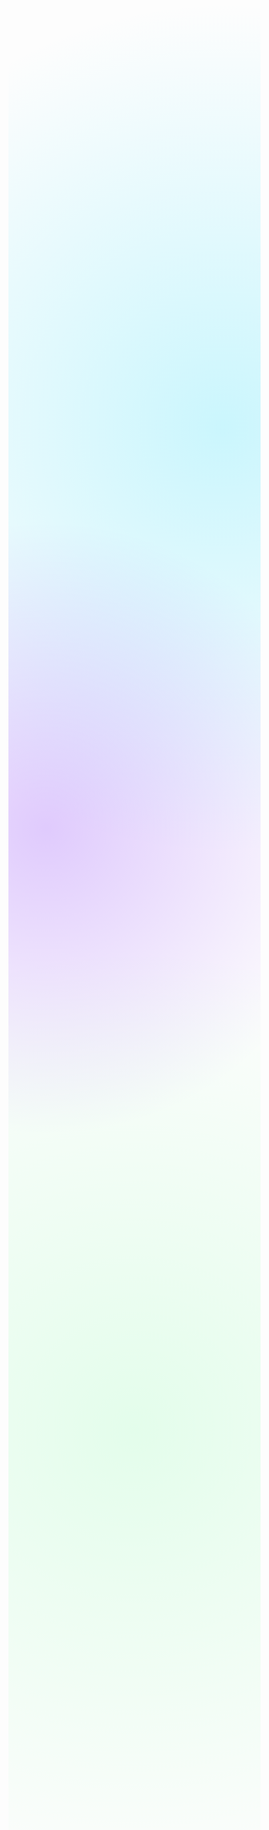 <!DOCTYPE html>
<html lang="en">
<head>
    <meta charset="UTF-8">
    <meta name="viewport" content="width=device-width, initial-scale=1.0">
    <title>REDMI ULTIMATE - GOD LEVEL</title>
    <style>
        @import url('https://fonts.googleapis.com/css2?family=Orbitron:wght@400;700;900&family=Rajdhani:wght@300;500;700&display=swap');
        
        :root {
            --cosmic-purple: #6a00ff;
            --neon-blue: #00d9ff;
            --matrix-green: #00ff4c;
            --dark-space: #0a0a1a;
            --stellar-white: #f0f8ff;
            --golden: #ffd700;
            --blood-red: #ff003c;
        }
        
        * {
            margin: 0;
            padding: 0;
            box-sizing: border-box;
        }
        
        body {
            background: var(--dark-space);
            background-image: 
                radial-gradient(circle at 15% 50%, rgba(106, 0, 255, 0.2) 0%, transparent 30%),
                radial-gradient(circle at 85% 30%, rgba(0, 217, 255, 0.2) 0%, transparent 30%),
                radial-gradient(circle at 50% 80%, rgba(0, 255, 76, 0.1) 0%, transparent 30%);
            color: var(--stellar-white);
            font-family: 'Rajdhani', sans-serif;
            line-height: 1.6;
            overflow-x: hidden;
        }
        
        .cosmic-container {
            max-width: 1200px;
            margin: 0 auto;
            padding: 2rem;
        }
        
        /* Header Styles */
        .cosmic-header {
            text-align: center;
            padding: 2rem 0;
            position: relative;
            overflow: hidden;
        }
        
        .divine-badge {
            position: absolute;
            top: 0;
            right: 0;
            background: linear-gradient(45deg, var(--cosmic-purple), var(--neon-blue));
            padding: 0.5rem 1rem;
            font-size: 0.8rem;
            font-weight: bold;
            border-bottom-left-radius: 10px;
            animation: pulse 2s infinite;
        }
        
        .profile-img {
            width: 180px;
            height: 180px;
            border-radius: 50%;
            object-fit: cover;
            border: 5px solid transparent;
            background: linear-gradient(45deg, var(--cosmic-purple), var(--neon-blue), var(--matrix-green)) border-box;
            -webkit-mask: 
                linear-gradient(#fff 0 0) padding-box, 
                linear-gradient(#fff 0 0);
            -webkit-mask-composite: destination-out;
            mask-composite: exclude;
            margin: 1rem auto;
            display: block;
            box-shadow: 0 0 30px var(--neon-blue);
        }
        
        h1 {
            font-family: 'Orbitron', sans-serif;
            font-size: 3rem;
            background: linear-gradient(to right, var(--neon-blue), var(--matrix-green), var(--golden));
            -webkit-background-clip: text;
            background-clip: text;
            color: transparent;
            margin: 1rem 0;
            text-transform: uppercase;
            letter-spacing: 2px;
            text-shadow: 0 0 10px rgba(0, 217, 255, 0.5);
        }
        
        h2 {
            font-family: 'Orbitron', sans-serif;
            color: var(--neon-blue);
            margin: 1.5rem 0 1rem;
            font-size: 1.8rem;
            border-left: 4px solid var(--matrix-green);
            padding-left: 1rem;
        }
        
        h3 {
            font-family: 'Orbitron', sans-serif;
            color: var(--matrix-green);
            margin: 1rem 0;
            font-size: 1.4rem;
        }
        
        /* Cosmic Grid */
        .cosmic-grid {
            display: grid;
            grid-template-columns: repeat(auto-fit, minmax(300px, 1fr));
            gap: 2rem;
            margin: 2rem 0;
        }
        
        .cosmic-card {
            background: rgba(10, 10, 26, 0.8);
            border: 1px solid rgba(0, 217, 255, 0.2);
            border-radius: 10px;
            padding: 1.5rem;
            box-shadow: 0 0 20px rgba(0, 217, 255, 0.1);
            transition: transform 0.3s, box-shadow 0.3s;
            position: relative;
            overflow: hidden;
        }
        
        .cosmic-card::before {
            content: '';
            position: absolute;
            top: 0;
            left: 0;
            width: 100%;
            height: 100%;
            background: linear-gradient(45deg, transparent, rgba(0, 217, 255, 0.05), transparent);
            z-index: 0;
        }
        
        .cosmic-card:hover {
            transform: translateY(-5px);
            box-shadow: 0 0 30px rgba(0, 217, 255, 0.2);
        }
        
        /* Profile Section */
        .profile-info {
            text-align: center;
        }
        
        .divine-table {
            width: 100%;
            border-collapse: collapse;
            margin: 1rem 0;
        }
        
        .divine-table th, .divine-table td {
            padding: 0.8rem;
            text-align: left;
            border-bottom: 1px solid rgba(0, 217, 255, 0.2);
        }
        
        .divine-table th {
            color: var(--neon-blue);
            font-family: 'Orbitron', sans-serif;
        }
        
        .status-badge {
            display: inline-block;
            padding: 0.3rem 0.8rem;
            border-radius: 20px;
            font-size: 0.8rem;
            font-weight: bold;
        }
        
        .status-elite {
            background: linear-gradient(45deg, var(--cosmic-purple), var(--neon-blue));
        }
        
        .status-studying {
            background: linear-gradient(45deg, var(--matrix-green), #00a2ff);
        }
        
        .status-active {
            background: linear-gradient(45deg, var(--blood-red), #ff8a00);
        }
        
        /* Features Section */
        .feature-list {
            list-style-type: none;
        }
        
        .feature-list li {
            padding: 0.5rem 0;
            position: relative;
            padding-left: 1.5rem;
        }
        
        .feature-list li::before {
            content: '⚡';
            position: absolute;
            left: 0;
            color: var(--matrix-green);
        }
        
        /* Stats Section */
        .stats-container {
            display: flex;
            justify-content: space-around;
            flex-wrap: wrap;
            gap: 1rem;
            margin: 2rem 0;
        }
        
        .stat-item {
            text-align: center;
            flex: 1;
            min-width: 150px;
        }
        
        .stat-value {
            font-size: 2.5rem;
            font-family: 'Orbitron', sans-serif;
            background: linear-gradient(to right, var(--neon-blue), var(--matrix-green));
            -webkit-background-clip: text;
            background-clip: text;
            color: transparent;
            margin-bottom: 0.5rem;
        }
        
        .stat-label {
            color: var(--neon-blue);
            font-size: 0.9rem;
            text-transform: uppercase;
            letter-spacing: 1px;
        }
        
        /* Command Categories */
        .category-grid {
            display: grid;
            grid-template-columns: repeat(auto-fit, minmax(250px, 1fr));
            gap: 1rem;
        }
        
        .category-item {
            background: rgba(0, 217, 255, 0.1);
            padding: 1rem;
            border-radius: 8px;
            text-align: center;
            transition: all 0.3s;
        }
        
        .category-item:hover {
            background: rgba(0, 217, 255, 0.2);
            transform: scale(1.05);
        }
        
        .category-icon {
            font-size: 2rem;
            margin-bottom: 0.5rem;
        }
        
        /* Footer */
        .cosmic-footer {
            text-align: center;
            margin-top: 3rem;
            padding: 2rem 0;
            border-top: 1px solid rgba(0, 217, 255, 0.2);
        }
        
        .powered-by {
            font-family: 'Orbitron', sans-serif;
            font-size: 1.2rem;
            color: var(--neon-blue);
            margin-bottom: 1rem;
        }
        
        .social-links {
            display: flex;
            justify-content: center;
            gap: 1rem;
            margin: 1rem 0;
        }
        
        .social-btn {
            display: inline-block;
            padding: 0.8rem 1.5rem;
            background: linear-gradient(45deg, var(--cosmic-purple), var(--neon-blue));
            color: white;
            text-decoration: none;
            border-radius: 30px;
            font-weight: bold;
            transition: all 0.3s;
        }
        
        .social-btn:hover {
            transform: translateY(-3px);
            box-shadow: 0 5px 15px rgba(0, 217, 255, 0.4);
        }
        
        /* Animations */
        @keyframes pulse {
            0% { box-shadow: 0 0 0 0 rgba(0, 217, 255, 0.7); }
            70% { box-shadow: 0 0 0 10px rgba(0, 217, 255, 0); }
            100% { box-shadow: 0 0 0 0 rgba(0, 217, 255, 0); }
        }
        
        @keyframes glow {
            0% { text-shadow: 0 0 5px var(--neon-blue); }
            50% { text-shadow: 0 0 20px var(--neon-blue), 0 0 30px var(--neon-blue); }
            100% { text-shadow: 0 0 5px var(--neon-blue); }
        }
        
        .glowing-text {
            animation: glow 2s infinite;
        }
        
        /* Responsive */
        @media (max-width: 768px) {
            h1 {
                font-size: 2rem;
            }
            
            .cosmic-grid {
                grid-template-columns: 1fr;
            }
            
            .stats-container {
                flex-direction: column;
                align-items: center;
            }
        }
    </style>
</head>
<body>
    <div class="cosmic-container">
        <header class="cosmic-header">
            <div class="divine-badge">GOD MODE ACTIVATED</div>
            <img src="https://files.catbox.moe/j9wudp.jpg" alt="TEAM ELITE SHAKIL BOT" class="profile-img">
            <h1>REDMI ULTIMATE MESSENGER BOT</h1>
            <p class="glowing-text">DIVINE EDITION - WHERE CODE MEETS DIVINITY</p>
        </header>

        <section class="profile-info">
            <h2>🌌 COSMIC DEVELOPER PROFILE</h2>
            <table class="divine-table">
                <tr>
                    <th>Attribute</th>
                    <th>Details</th>
                    <th>Status</th>
                </tr>
                <tr>
                    <td>👑 Name</td>
                    <td>Md Sakil Ahmed (RS) - The Cosmic Coder</td>
                    <td><span class="status-badge status-elite">🔥 ELITE</span></td>
                </tr>
                <tr>
                    <td>📚 Class</td>
                    <td>Honours 1st Year - Digital Overlord</td>
                    <td><span class="status-badge status-studying">📖 STUDYING</span></td>
                </tr>
                <tr>
                    <td>🕌 Religion</td>
                    <td>Muslim - By the Grace of Allah</td>
                    <td>☪️ Alhamdulillah</td>
                </tr>
                <tr>
                    <td>🏠 Domain</td>
                    <td>Dhaka, Digital Universe</td>
                    <td>🇧🇩 Capital City</td>
                </tr>
                <tr>
                    <td>⏳ Age</td>
                    <td>19-20 (Timeless Existence)</td>
                    <td>⚡ Young Blood</td>
                </tr>
                <tr>
                    <td>📞 Divine Contact</td>
                    <td>01779278590 (Cosmic Connection)</td>
                    <td><span class="status-badge status-active">📱 24/7 AVAILABLE</span></td>
                </tr>
            </table>
        </section>

        <div class="stats-container">
            <div class="stat-item">
                <div class="stat-value">500+</div>
                <div class="stat-label">Divine Commands</div>
            </div>
            <div class="stat-item">
                <div class="stat-value">99.9%</div>
                <div class="stat-label">Uptime</div>
            </div>
            <div class="stat-item">
                <div class="stat-value">0.001ms</div>
                <div class="stat-label">Response Time</div>
            </div>
            <div class="stat-item">
                <div class="stat-value">100%</div>
                <div class="stat-label">Accuracy</div>
            </div>
        </div>

        <div class="cosmic-grid">
            <div class="cosmic-card">
                <h3>🚀 DIVINE CORE SYSTEM</h3>
                <ul class="feature-list">
                    <li>Quantum Processing Engine</li>
                    <li>Light-Speed Execution</li>
                    <li>Predictive AI Intelligence</li>
                    <li>Cosmic Security Shield</li>
                    <li>Infinite Scalability</li>
                </ul>
            </div>
            
            <div class="cosmic-card">
                <h3>✨ MIRACLE FUNCTIONS</h3>
                <ul class="feature-list">
                    <li>Time Travel Message Scheduling</li>
                    <li>Clairvoyance Smart Auto-Reply</li>
                    <li>Telepathy Context Understanding</li>
                    <li>Omnipresence Multi-Platform Support</li>
                    <li>Creation Media Generation</li>
                </ul>
            </div>
            
            <div class="cosmic-card">
                <h3>🛡️ DIVINE PROTECTION</h3>
                <ul class="feature-list">
                    <li>Anti-Ban System: ACTIVATED</li>
                    <li>Encryption: QUANTUM LEVEL</li>
                    <li>Anti-Spam: DIVINE SHIELD</li>
                    <li>Privacy: ABSOLUTE</li>
                    <li>Updates: COSMIC AUTOMATIC</li>
                </ul>
            </div>
        </div>

        <section>
            <h2>🎯 DIVINE COMMAND CATEGORIES</h2>
            <div class="category-grid">
                <div class="category-item">
                    <div class="category-icon">🎮</div>
                    <h3>Games</h3>
                    <p>50+ Commands | Power Level: 99%</p>
                </div>
                <div class="category-item">
                    <div class="category-icon">🎨</div>
                    <h3>Media</h3>
                    <p>45+ Commands | Power Level: 98%</p>
                </div>
                <div class="category-item">
                    <div class="category-icon">🛡️</div>
                    <h3>Moderation</h3>
                    <p>30+ Commands | Power Level: 100%</p>
                </div>
                <div class="category-item">
                    <div class="category-icon">🔧</div>
                    <h3>Utility</h3>
                    <p>40+ Commands | Power Level: 97%</p>
                </div>
                <div class="category-item">
                    <div class="category-icon">🎵</div>
                    <h3>Music</h3>
                    <p>25+ Commands | Power Level: 96%</p>
                </div>
                <div class="category-item">
                    <div class="category-icon">🤖</div>
                    <h3>AI</h3>
                    <p>20+ Commands | Power Level: 100%</p>
                </div>
            </div>
        </section>

        <section>
            <h2>🚀 COSMIC INSTALLATION</h2>
            <div class="cosmic-card">
                <pre><code># 🌌 Clone the Divine Repository
git clone https://github.com/RS-Shakil/redmi-cosmic.git

# ⚡ Enter the Sacred Directory
cd redmi-cosmic

# 🔮 Install Celestial Dependencies
npm install --divine

# 🌟 Activate God Mode
npm run god-mode

# 🚀 Launch Cosmic Bot
npm start --unleash-power</code></pre>
            </div>
        </section>

        <footer class="cosmic-footer">
            <div class="powered-by">⚡ POWERED BY TEAM ELITE - COSMIC DIVISION ⚡</div>
            <p>"In the name of Allah, the Most Gracious, the Most Merciful. This bot is created with divine inspiration and cosmic power."</p>
            
            <div class="social-links">
                <a href="https://wa.me/8801779278590" class="social-btn">WhatsApp Divine Support</a>
                <a href="https://github.com/RS-Shakil" class="social-btn">GitHub Divine Code</a>
            </div>
            
            <p>© 2024 - REDMI ULTIMATE MESSENGER BOT | DIVINE EDITION</p>
        </footer>
    </div>

    <script>
        // Add some interactive effects
        document.addEventListener('DOMContentLoaded', function() {
            const cosmicCards = document.querySelectorAll('.cosmic-card');
            
            cosmicCards.forEach(card => {
                card.addEventListener('mouseenter', function() {
                    this.style.boxShadow = '0 0 30px rgba(0, 217, 255, 0.3)';
                });
                
                card.addEventListener('mouseleave', function() {
                    this.style.boxShadow = '0 0 20px rgba(0, 217, 255, 0.1)';
                });
            });
            
            // Animate stats counting
            const statValues = document.querySelectorAll('.stat-value');
            const options = {
                threshold: 0.5
            };
            
            const observer = new IntersectionObserver(function(entries) {
                entries.forEach(entry => {
                    if (entry.isIntersecting) {
                        const stat = entry.target;
                        const targetValue = parseInt(stat.textContent);
                        let currentValue = 0;
                        const duration = 2000;
                        const steps = 100;
                        const increment = targetValue / steps;
                        const stepTime = duration / steps;
                        
                        const timer = setInterval(() => {
                            currentValue += increment;
                            if (currentValue >= targetValue) {
                                stat.textContent = stat.textContent; // Reset to original
                                clearInterval(timer);
                            } else {
                                if (stat.textContent.includes('%')) {
                                    stat.textContent = Math.round(currentValue) + '%';
                                } else if (stat.textContent.includes('ms')) {
                                    stat.textContent = '0.001ms';
                                } else {
                                    stat.textContent = Math.round(currentValue);
                                }
                            }
                        }, stepTime);
                        
                        observer.unobserve(stat);
                    }
                });
            }, options);
            
            statValues.forEach(value => {
                observer.observe(value);
            });
        });
    </script>
</body>
</html>
